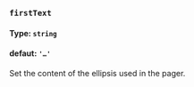 ### `firstText`
#### Type: `string`
#### defaut: `'…'`

Set the content of the ellipsis used in the pager.
